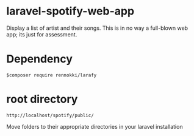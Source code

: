 # laravel-spotify-web-app
Display a list of artist and their songs. This is in no way a full-blown web app; its just for assessment.

# Dependency
`$composer require rennokki/larafy`

# root directory 
`http://localhost/spotify/public/`

Move folders to their appropriate directories in your laravel installation
